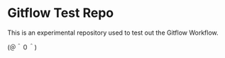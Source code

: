 # Gitflow Test Repo
This is an experimental repository used to test out the Gitflow Workflow.

(＠＾０＾)
